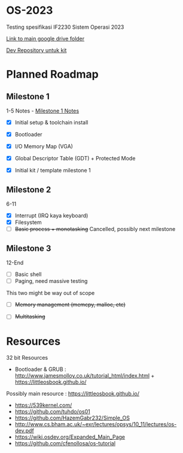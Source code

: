 # OS-2023
Testing spesifikasi IF2230 Sistem Operasi 2023

[Link to main google drive folder](https://drive.google.com/drive/u/1/folders/1LdYtswwx7qoXmI2DoEF8Yux-QSzXqU8v)

[Dev Repository untuk kit](https://github.com/Lock1/kit-OS-2023)

# Planned Roadmap
## Milestone 1
1-5
Notes - [Milestone 1 Notes](/other/notes/Milestone%201%20Notes.md)
- [x] Initial setup & toolchain install
- [x] Bootloader
- [x] I/O Memory Map (VGA)
- [x] Global Descriptor Table (GDT) + Protected Mode
- [x] Initial kit / template milestone 1


## Milestone 2
6-11
- [x] Interrupt (IRQ kaya keyboard)
- [x] Filesystem
- [ ] ~~Basic process + monotasking~~ Cancelled, possibly next milestone

## Milestone 3
12-End
- [ ] Basic shell
- [ ] Paging, need massive testing

This two might be way out of scope
- [ ] ~~Memory management (memcpy, malloc, etc)~~
- [ ] ~~Multitasking~~


# Resources
32 bit Resources

- Bootloader & GRUB : http://www.jamesmolloy.co.uk/tutorial_html/index.html + https://littleosbook.github.io/

Possibly main resource : https://littleosbook.github.io/
- https://539kernel.com/
- https://github.com/tuhdo/os01
- https://github.com/HazemGabr232/Simple_OS
- http://www.cs.bham.ac.uk/~exr/lectures/opsys/10_11/lectures/os-dev.pdf
- https://wiki.osdev.org/Expanded_Main_Page
- https://github.com/cfenollosa/os-tutorial
